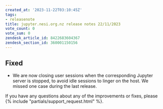 ```yaml
---
created_at: '2023-11-22T03:10:45Z'
tags:
- releasenote
title: jupyter.nesi.org.nz release notes 22/11/2023
vote_count: 0
vote_sum: 0
zendesk_article_id: 8422683604367
zendesk_section_id: 360001150156
---
```


## Fixed

- We are now closing user sessions when the corresponding Jupyter
    server is stopped, to avoid idle sessions to linger on the host. We
    missed one case during the last release.

If you have any questions about any of the improvements or fixes,
please {% include "partials/support_request.html" %}.
